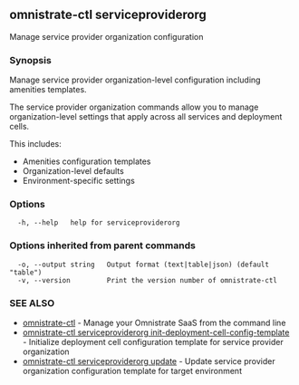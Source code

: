 ## omnistrate-ctl serviceproviderorg

Manage service provider organization configuration

### Synopsis

Manage service provider organization-level configuration including amenities templates.

The service provider organization commands allow you to manage organization-level
settings that apply across all services and deployment cells.

This includes:
- Amenities configuration templates
- Organization-level defaults
- Environment-specific settings

### Options

```
  -h, --help   help for serviceproviderorg
```

### Options inherited from parent commands

```
  -o, --output string   Output format (text|table|json) (default "table")
  -v, --version         Print the version number of omnistrate-ctl
```

### SEE ALSO

* [omnistrate-ctl](omnistrate-ctl.md)	 - Manage your Omnistrate SaaS from the command line
* [omnistrate-ctl serviceproviderorg init-deployment-cell-config-template](omnistrate-ctl_serviceproviderorg_init-deployment-cell-config-template.md)	 - Initialize deployment cell configuration template for service provider organization
* [omnistrate-ctl serviceproviderorg update](omnistrate-ctl_serviceproviderorg_update.md)	 - Update service provider organization configuration template for target environment


